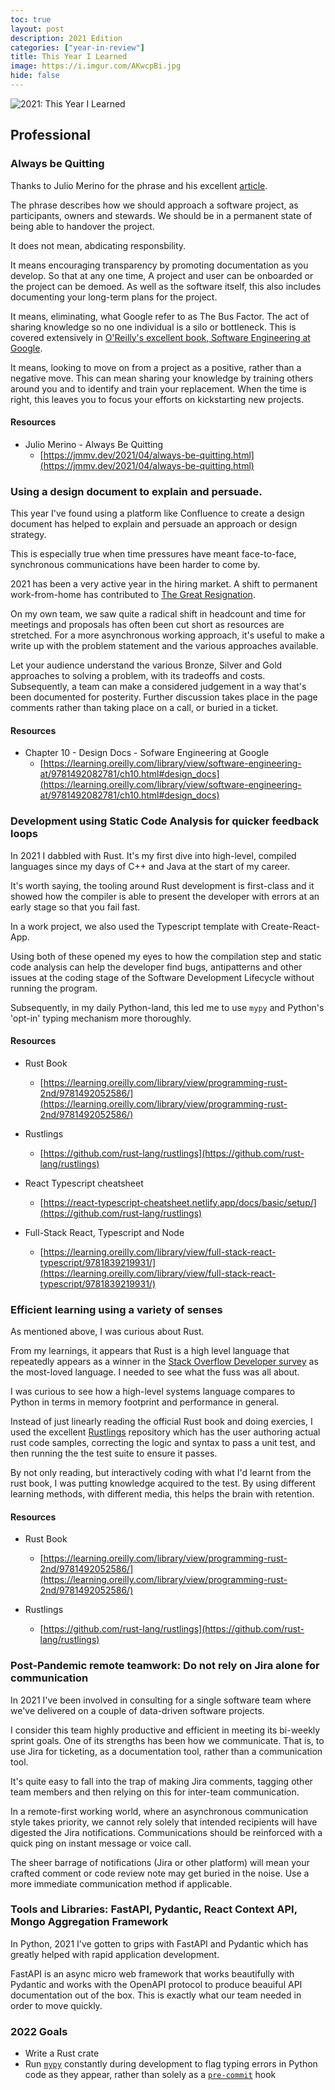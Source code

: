 ```yaml
---
toc: true
layout: post
description: 2021 Edition
categories: ["year-in-review"]
title: This Year I Learned
image: https://i.imgur.com/AKwcpBi.jpg
hide: false
---
```


![](https://i.imgur.com/AKwcpBi.jpg "2021: This Year I Learned")

## Professional

### Always be Quitting

Thanks to Julio Merino for the phrase and his excellent [article](https://jmmv.dev/2021/04/always-be-quitting.html).

The phrase describes how we should approach a software project, as participants, owners and stewards. We should be in a permanent state of being able to handover the project.

It does not mean, abdicating responsbility.

It means encouraging transparency by promoting documentation as you develop. So that at any one time, A project and user can be onboarded or the project can be demoed. As well as the software itself, this also includes documenting your long-term plans for the project.

It means, eliminating, what Google refer to as The Bus Factor. The act of sharing knowledge so no one individual is a silo or bottleneck. This is covered extensively in [O'Reilly's excellent book, Software Engineering at Google](https://learning.oreilly.com/library/view/software-engineering-at/9781492082781/).

It means, looking to move on from a project as a positive, rather than a negative move. This can mean sharing your knowledge by training others around you and to identify and train your replacement. When the time is right, this leaves you to focus your efforts on kickstarting new projects.

#### Resources

- Julio Merino - Always Be Quitting
  - [https://jmmv.dev/2021/04/always-be-quitting.html](https://jmmv.dev/2021/04/always-be-quitting.html)

### Using a design document to explain and persuade.

This year I've found using a platform like Confluence to create a design document has helped to explain and persuade an approach or design strategy.

This is especially true when time pressures have meant face-to-face, synchronous communications have been harder to come by.

2021 has been a very active year in the hiring market. A shift to permanent work-from-home has contributed to [The Great Resignation](https://hbr.org/2021/09/who-is-driving-the-great-resignation).

On my own team, we saw quite a radical shift in headcount and time for meetings and proposals has often been cut short as resources are stretched. For a more asynchronous working approach, it's useful to make a write up with the problem statement and the various approaches available.

Let your audience understand the various Bronze, Silver and Gold approaches to solving a problem, with its tradeoffs and costs. Subsequently, a team can make a considered judgement in a way that's been documented for posterity. Further discussion takes place in the page comments rather than taking place on a call, or buried in a ticket.

#### Resources

- Chapter 10 - Design Docs - Sofware Engineering at Google
  - [https://learning.oreilly.com/library/view/software-engineering-at/9781492082781/ch10.html#design_docs](https://learning.oreilly.com/library/view/software-engineering-at/9781492082781/ch10.html#design_docs)

### Development using Static Code Analysis for quicker feedback loops

In 2021 I dabbled with Rust. It's my first dive into high-level, compiled languages since my days of C++ and Java at the start of my career.

It's worth saying, the tooling around Rust development is first-class and it showed how the compiler is able to present the developer with errors at an early stage so that you fail fast.

In a work project, we also used the Typescript template with Create-React-App.

Using both of these opened my eyes to how the compilation step and static code analysis can help the developer find bugs, antipatterns and other issues at the coding stage of the Software Development Lifecycle without running the program.

Subsequently, in my daily Python-land, this led me to use `mypy` and Python's 'opt-in' typing mechanism more thoroughly.

#### Resources

- Rust Book

  - [https://learning.oreilly.com/library/view/programming-rust-2nd/9781492052586/](https://learning.oreilly.com/library/view/programming-rust-2nd/9781492052586/)

- Rustlings

  - [https://github.com/rust-lang/rustlings](https://github.com/rust-lang/rustlings)

- React Typescript cheatsheet

  - [https://react-typescript-cheatsheet.netlify.app/docs/basic/setup/](https://github.com/rust-lang/rustlings)

- Full-Stack React, Typescript and Node
  - [https://learning.oreilly.com/library/view/full-stack-react-typescript/9781839219931/](https://learning.oreilly.com/library/view/full-stack-react-typescript/9781839219931/)

### Efficient learning using a variety of senses

As mentioned above, I was curious about Rust.

From my learnings, it appears that Rust is a high level language that repeatedly appears as a winner in the [Stack Overflow Developer survey](https://insights.stackoverflow.com/survey/2021#most-loved-dreaded-and-wanted-language-love-dread) as the most-loved language. I needed to see what the fuss was all about.

I was curious to see how a high-level systems language compares to Python in terms in memory footprint and performance in general.

Instead of just linearly reading the official Rust book and doing exercies, I used the excellent [Rustlings](https://github.com/rust-lang/rustlings) repository which has the user authoring actual rust code samples, correcting the logic and syntax to pass a unit test, and then running the the test suite to ensure it passes.

By not only reading, but interactively coding with what I'd learnt from the rust book, I was putting knowledge acquired to the test. By using different learning methods, with different media, this helps the brain with retention.

#### Resources

- Rust Book

  - [https://learning.oreilly.com/library/view/programming-rust-2nd/9781492052586/](https://learning.oreilly.com/library/view/programming-rust-2nd/9781492052586/)

- Rustlings

  - [https://github.com/rust-lang/rustlings](https://github.com/rust-lang/rustlings)

### Post-Pandemic remote teamwork: Do not rely on Jira alone for communication

In 2021 I've been involved in consulting for a single software team where we've delivered on a couple of data-driven software projects.

I consider this team highly productive and efficient in meeting its bi-weekly sprint goals. One of its strengths has been how we communicate. That is, to use Jira for ticketing, as a documentation tool, rather than a communication tool.

It's quite easy to fall into the trap of making Jira comments, tagging other team members and then relying on this for inter-team communication.

In a remote-first working world, where an asynchronous communication style takes priority, we cannot rely solely that intended recipients will have digested the Jira notifications. Communications should be reinforced with a quick ping on instant message or voice call.

The sheer barrage of notifications (Jira or other platform) will mean your crafted comment or code review note may get buried in the noise. Use a more immediate communication method if applicable.

### Tools and Libraries: FastAPI, Pydantic, React Context API, Mongo Aggregation Framework

In Python, 2021 I've gotten to grips with FastAPI and Pydantic which has greatly helped with rapid application development.

FastAPI is an async micro web framework that works beautifully with Pydantic and works with the OpenAPI protocol to produce beauiful API documentation out of the box. This is exactly what our team needed in order to move quickly.

<!-- In frontend land, we've reafactored -->

<!--
## Personal

### Lesser Minds, the importance of engaging with strangers

Lorem Ipsum ..

### Standing desks work well for me

Lorem Ipsum ..

### Parenting: Your childhood experiences and behaviours carried over for you to repeat as a parent

Lorem Ipsum ..

### The role of listening in healthy relationships

Lorem Ipsum ..

### Be a strict gatekeeper for the media you consume.

Lorem Ipsum ..

### Parenting: Importance of apology

Lorem Ipsum ..

-->

### 2022 Goals

- Write a Rust crate
- Run [`mypy`](http://www.mypy-lang.org/) constantly during development to flag typing errors in Python code as they appear, rather than solely as a [`pre-commit`](https://pre-commit.com/) hook
